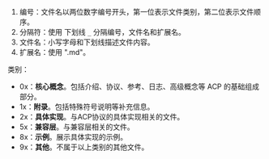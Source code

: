1. 编号：文件名以两位数字编号开头，第一位表示文件类别，第二位表示文件顺序。
2. 分隔符：使用 下划线 `_` 分隔编号，文件名和扩展名。
3. 文件名：小写字母和下划线描述文件内容。
4. 扩展名：使用 ".md"。

类别：
- 0x：**核心概念**。包括介绍、协议、参考、日志、高级概念等 ACP 的基础组成部分。
- 1x：**附录**。包括特殊符号说明等补充信息。
- 2x：**具体实现**。与ACP协议的具体实现相关的文件。
- 5x：**兼容层**。与兼容层相关的文件。
- 8x：**示例**。展示具体实现的示例。
- 9x：**其他**。不属于以上类别的其他文件。